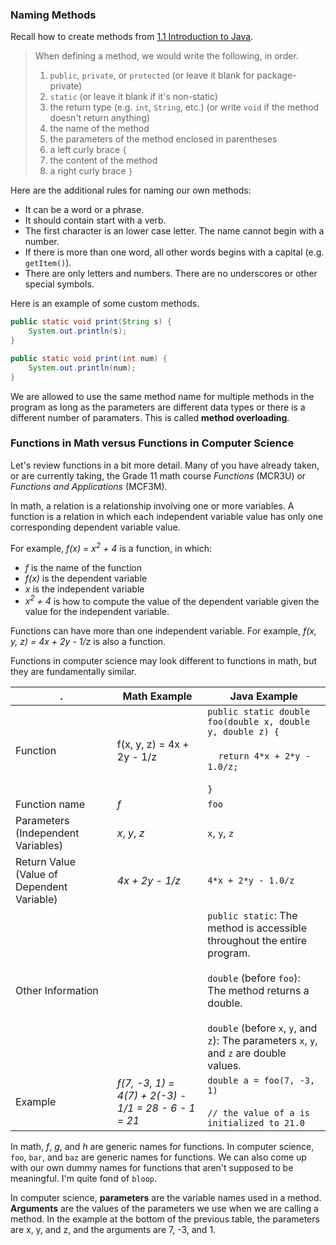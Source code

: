 <!-- # [Link to video.]() -->

### Naming Methods

Recall how to create methods from [1.1 Introduction to Java](https://github.com/MissStrong/ICS4U/blob/main/Unit%201/1.1%20Introduction%20to%20Java.md).

> When defining a method, we would write the following, in order.    
> 1. `public`, `private`, or `protected` (or leave it blank for package-private)    
> 2. `static` (or leave it blank if it's non-static)    
> 3. the return type (e.g. `int`, `String`, etc.) (or write `void` if the method doesn't return anything)    
> 4. the name of the method    
> 5. the parameters of the method enclosed in parentheses    
> 6. a left curly brace `{`    
> 7. the content of the method    
> 8. a right curly brace `}`    


Here are the additional rules for naming our own methods:

* It can be a word or a phrase.
* It should contain start with a verb. 
* The first character is an lower case letter. The name cannot begin with a number.
* If there is more than one word, all other words begins with a capital (e.g. `getItem()`).
* There are only letters and numbers. There are no underscores or other special symbols.

Here is an example of some custom methods.

```java
public static void print(String s) {
    System.out.println(s);
}

public static void print(int num) {
    System.out.println(num);
}
```

We are allowed to use the same method name for multiple methods in the program as long as the parameters are different data types or there is a different number of paramaters. This is called **method overloading**.

### Functions in Math versus Functions in Computer Science

Let's review functions in a bit more detail. Many of you have already taken, or are currently taking, the Grade 11 math course *Functions* (MCR3U) or *Functions and Applications* (MCF3M).

In math, a relation is a relationship involving one or more variables. A function is a relation in which each independent variable value has only one corresponding dependent variable value.

For example, *f(x) = x<sup>2</sup> + 4* is a function, in which:
* *f* is the name of the function
* *f(x)* is the dependent variable
* *x* is the independent variable
* *x<sup>2</sup> + 4* is how to compute the value of the dependent variable given the value for the independent variable.

Functions can have more than one independent variable. For example, *f(x, y, z) = 4x + 2y - 1/z* is also a function.

Functions in computer science may look different to functions in math, but they are fundamentally similar.

| . | Math Example | Java Example |
| --- | --- | --- |
| Function | f(x, y, z) = 4x + 2y - 1/z | `public static double foo(double x, double y, double z) {`<br></br>&nbsp;&nbsp;&nbsp;&nbsp;`return 4*x + 2*y - 1.0/z;`<br></br>`}` |
| Function name | *f* | `foo` |
| Parameters (Independent Variables) | *x*, *y*, *z* | `x`, `y`, `z` |
| Return Value (Value of Dependent Variable) | *4x + 2y - 1/z* | `4*x + 2*y - 1.0/z` |
| Other Information |  | `public static`: The method is accessible throughout the entire program. <br/></br>`double` (before `foo`): The method returns a double.<br/></br> `double` (before `x`, `y`, and `z`): The parameters `x`, `y`, and `z` are double values. |
| Example | *f(7, -3, 1) = 4(7) + 2(-3) - 1/1 = 28 - 6 - 1 = 21* | `double a = foo(7, -3, 1)`<br/></br>`// the value of a is initialized to 21.0` |

In math, *f*, *g*, and *h* are generic names for functions. In computer science, `foo`, `bar`, and `baz` are generic names for functions. We can also come up with our own dummy names for functions that aren't supposed to be meaningful. I'm quite fond of `bloop`.

In computer science, **parameters** are the variable names used in a method. **Arguments** are the values of the parameters we use when we are calling a method. In the example at the bottom of the previous table, the parameters are x, y, and z, and the arguments are 7, -3, and 1.
